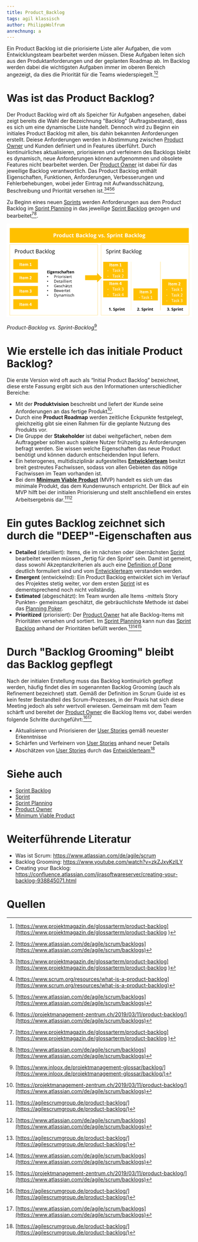 ```yaml
---
title: Product_Backlog
tags: agil klassisch
author: PhilippWolfrum
anrechnung: a
---
```


Ein Product Backlog ist die priorisierte Liste aller Aufgaben, die vom Entwicklungsteam bearbeitet werden müssen. Diese Aufgaben leiten sich aus den Produktanforderungen und der geplanten Roadmap ab. Im Backlog werden dabei die wichtigsten Aufgaben immer im oberen Bereich angezeigt, da dies die Priorität für die Teams wiederspiegelt.[^1][^5]

# Was ist das Product Backlog?

Der Product Backlog wird oft als Speicher für Aufgaben angesehen, dabei zeigt bereits die Wahl der Bezeichnung "Backlog" (Auftragsbestand), dass es sich um eine dynamische Liste handelt. Dennoch wird zu Beginn ein initiales Product Backlog mit allen, bis dahin bekannten Anforderungen erstellt. Deiese Anforderungen werden in Abstimmung zwischen [Product Owner](Product_Owner.md) und Kunden definiert und in Features überführt. Durch kontinuirliches aktualisieren, priorisieren und verfeinern des Backlogs bleibt es dynamisch, neue Anforderungen können aufgenommen und obsolete Features nicht bearbeitet werden. Der [Product Owner](Product_Owner.md) ist dabei für das jeweilige Backlog verantwortlich. Das Product Backlog enthält Eigenschaften, Funktionen, Anforderungen, Verbesserungen und Fehlerbehebungen, wobei jeder Eintrag mit Aufwandsschätzung, Beschreibung und Priorität versehen ist.[^1][^4][^5][^6]

Zu Beginn eines neuen [Sprints](Sprint.md) werden Anforderungen aus dem Product Backlog im [Sprint Planning](Sprint_Planning.md) in das jeweilige [Sprint Backlog](Sprint_Backlog.md) gezogen und bearbeitet[^1][^5]. 

![Product- vs. Sprintbacklog](Product_Backlog/ProductvsSprint.jpg)

*Product-Backlog vs. Sprint-Backlog*[^3]

# Wie erstelle ich das initiale Product Backlog?

Die erste Version wird oft auch als “Initial Product Backlog” bezeichnet, diese erste Fassung ergibt sich aus den Informationen unterschiedlicher Bereiche:

* Mit der **Produktvision** beschreibt und liefert der Kunde seine Anforderungen an das fertige Produkt[^6].
* Durch eine **Product Roadmap** werden zeitliche Eckpunkte festgelegt, gleichzeitig gibt sie einen Rahmen für die geplante Nutzung des Produkts vor.
* Die Gruppe der **Stakeholder** ist dabei weitgefächert, neben dem Auftraggeber sollten auch spätere Nutzer frühzeitig zu Anforderungen befragt werden. Sie wissen welche Eigenschaften das neue Product benötigt und können dadurch entscheidenden Input liefern.
* Ein heterogenes, multidisziplinär aufgestelltes **[Entwicklerteam](Development_Team.md)** besitzt breit gestreutes Fachwissen, sodass von allen Gebieten das nötige Fachwissen im Team vorhanden ist. 
* Bei dem **[Minimum Viable Product](Minimum_Viable_Product.md)** (MVP) handelt es sich um das minimale Produkt, das dem Kundenwunsch entspricht. Der Blick auf ein MVP hilft bei der initialen Priorisierung und stellt anschließend ein erstes Arbeitsergebnis dar.[^2][^5]

# Ein gutes Backlog zeichnet sich durch die "DEEP"-Eigenschaften aus

* **Detailed** (detailliert): Items, die im nächsten oder übernächsten [Sprint](Sprint.md) bearbeitet werden müssen „fertig für den Sprint“ sein. Damit ist gemeint, dass sowohl Akzeptanzkriterien als auch eine [Definition of Done](Definition_of_Done.de) deutlich formuliert sind und vom [Entwicklerteam](Development_Team.md) verstanden werden.
* **Emergent** (entwickelnd): Ein Product Backlog entwicklet sich im Verlauf des Projektes stetig weiter, vor dem ersten [Sprint](Sprint.md) ist es dementsprechend noch nicht vollständig.
* **Estimated** (abgeschätzt): Im Team wurden alle Items -mittels Story Punkten- gemeinsam geschätzt, die gebräuchlichste Methode ist dabei das [Planning Poker](Planning_Poker.md).
* **Prioritized** (priorisiert): Der [Product Owner](Product_Owner.md) hat alle Backlog-Items mit Prioritäten versehen und sortiert. Im [Sprint Planning](Sprint_Planning.md) kann nun das [Sprint Backlog](Sprint_Backlog.md) anhand der Prioritäten befüllt werden.[^2][^5][^6]

# Durch "Backlog Grooming" bleibt das Backlog gepflegt

Nach der initialen Erstellung muss das Backlog kontinuirlich gepflegt werden, häufig findet dies im sogenannten Backlog Grooming (auch als Refinement bezeichnet) statt. Gemäß der Definition im Scrum Guide ist es kein fester Bestandteil des Scrum-Prozesses, in der Praxis hat sich diese Meeting jedoch als sehr wertvoll erwiesen. Gemeinsam mit dem Team schärft und bereitet der [Product Owner](Product_Owner.md) die Backlog Items vor, dabei werden folgende Schritte durchgeführt:[^2][^5]

* Aktualisieren und Priorisieren der [User Stories](User_Story.md) gemäß neuester Erkenntnisse
* Schärfen und Verfeinern von [User Stories](User_Story.md) anhand neuer Details
* Abschätzen von [User Stories](User_Story.md) durch das [Entwicklerteam](Development_Team.md)[^2]

# Siehe auch

* [Sprint Backlog](Sprint_Backlog.md)
* [Sprint](Sprint.md)
* [Sprint Planning](Sprint_Planning.md)
* [Product Owner](Product_Owner.md)
* [Minimum Viable Product](Minimum_Viable_Product.md)


# Weiterführende Literatur

* Was ist Scrum: https://www.atlassian.com/de/agile/scrum
* Backlog Grooming: https://www.youtube.com/watch?v=zkZJxvKzILY 
* Creating your Backlog: https://confluence.atlassian.com/jirasoftwareserver/creating-your-backlog-938845071.html

# Quellen

[^1]: [https://www.projektmagazin.de/glossarterm/product-backlog](https://www.projektmagazin.de/glossarterm/product-backlog ) 
[^2]: [https://agilescrumgroup.de/product-backlog/](https://agilescrumgroup.de/product-backlog/)
[^3]: [https://www.inloox.de/projektmanagement-glossar/backlog/](https://www.inloox.de/projektmanagement-glossar/backlog/)
[^4]: [https://www.scrum.org/resources/what-is-a-product-backlog](https://www.scrum.org/resources/what-is-a-product-backlog)
[^5]: [https://www.atlassian.com/de/agile/scrum/backlogs](https://www.atlassian.com/de/agile/scrum/backlogs)
[^6]: [https://projektmanagement-zentrum.ch/2019/03/11/product-backlog/](https://www.atlassian.com/de/agile/scrum/backlogs)



